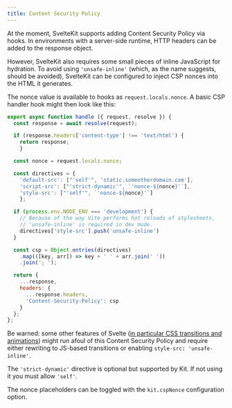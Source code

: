 ```yaml
---
title: Content Security Policy
---
```


At the moment, SvelteKit supports adding Content Security Policy via hooks. In environments with a server-side runtime, HTTP headers can be added to the response object.

However, SvelteKit also requires some small pieces of inline JavaScript for hydration. To avoid using `'unsafe-inline'` (which, as the name suggests, should be avoided), SvelteKit can be configured to inject CSP nonces into the HTML it generates.

The nonce value is available to hooks as `request.locals.nonce`. A basic CSP handler hook might then look like this:

```javascript
export async function handle ({ request, resolve }) {
  const response = await resolve(request);

  if (response.headers['content-type'] !== 'text/html') {
  	return response;
	}

  const nonce = request.locals.nonce;

  const directives = {
    'default-src': ["'self'", 'static.someotherdomain.com'],
    'script-src': ["'strict-dynamic'", `'nonce-${nonce}'`],
    'style-src': ["'self'", `'nonce-${nonce}'`]
	};

  if (process.env.NODE_ENV === 'development') {
    // Because of the way Vite performs hot reloads of stylesheets,
    // 'unsafe-inline' is required in dev mode.
    directives['style-src'].push('unsafe-inline')
  }

  const csp = Object.entries(directives)
    .map(([key, arr]) => key + ' ' + arr.join(' '))
    .join('; ');

  return {
    ...response,
    headers: {
      ...response.headers,
      'Content-Security-Policy': csp
    }
  };
};
```

Be warned: some other features of Svelte ([in particular CSS transitions and animations](https://github.com/sveltejs/svelte/issues/6662)) might run afoul of this Content Security Policy and require either rewriting to JS-based transitions or enabling `style-src: 'unsafe-inline'`.

The `'strict-dynamic'` directive is optional but supported by Kit. If not using it you must allow `'self'`.

The nonce placeholders can be toggled with the `kit.cspNonce` configuration option.
